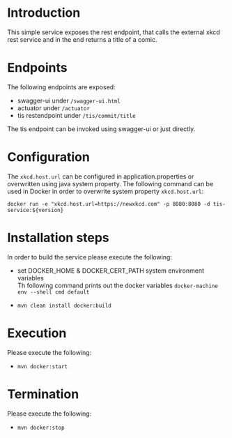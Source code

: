 # Introduction

This simple service exposes the rest endpoint, that calls the external xkcd rest 
service and in the end returns a title of a comic.

# Endpoints

The following endpoints are exposed:
- swagger-ui under `/swagger-ui.html`
- actuator under `/actuator`
- tis restendpoint under `/tis/commit/title`

The tis endpoint can be invoked using swagger-ui or just directly.

# Configuration

The `xkcd.host.url` can be configured in application.properties or overwritten using java system property.
The following command can be used in Docker in order to overwrite system property `xkcd.host.url`:

`docker run -e "xkcd.host.url=https://newxkcd.com" -p 8080:8080 -d tis-service:${version}`

# Installation steps

In order to build the service please execute the following:
-  set DOCKER_HOME & DOCKER_CERT_PATH system environment variables </br> 
Th following command prints out the docker variables `docker-machine env --shell cmd default`

- `mvn clean install docker:build`

# Execution

Please execute the following:
- `mvn docker:start`

# Termination

Please execute the following:
- `mvn docker:stop`

